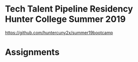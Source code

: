 
# Tech Talent Pipeline Residency Hunter College Summer 2019

https://github.com/huntercuny2x/summer19bootcamp
    
# Assignments 
    
    
